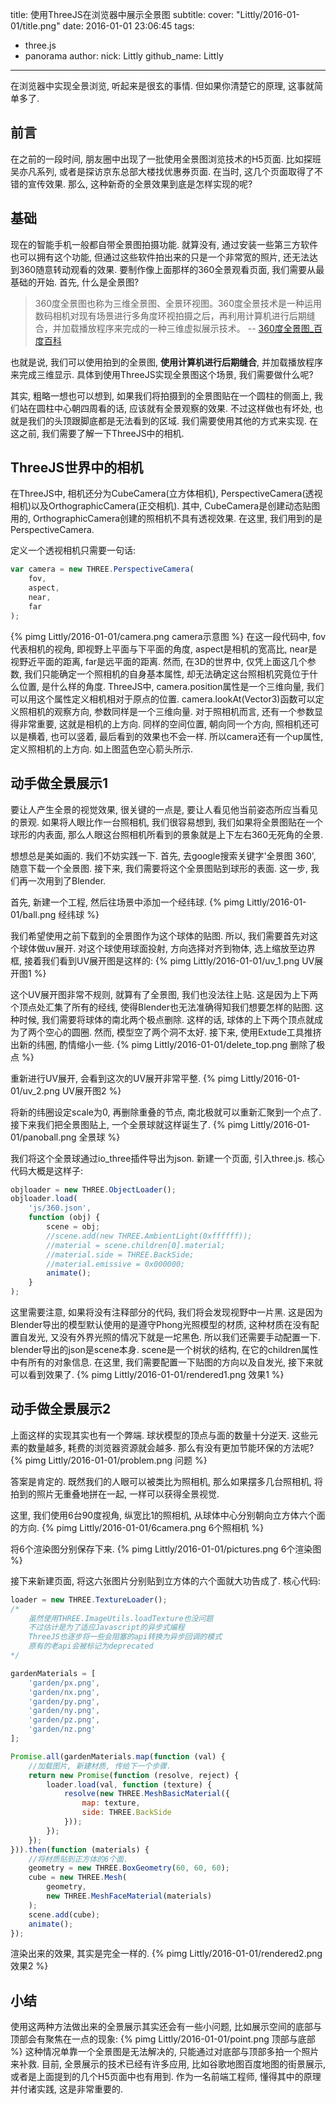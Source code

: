 title: 使用ThreeJS在浏览器中展示全景图
subtitle:
cover: "Littly/2016-01-01/title.png"
date: 2016-01-01 23:06:45
tags:
 - three.js
 - panorama
author:
	nick: Littly
	github_name: Littly
---
在浏览器中实现全景浏览, 听起来是很玄的事情. 但如果你清楚它的原理, 这事就简单多了.
<!-- more -->

## 前言
在之前的一段时间, 朋友圈中出现了一批使用全景图浏览技术的H5页面. 比如探班吴亦凡系列, 或者是探访京东总部大楼找优惠券页面. 在当时, 这几个页面取得了不错的宣传效果. 那么, 这种新奇的全景效果到底是怎样实现的呢?

## 基础
现在的智能手机一般都自带全景图拍摄功能. 就算没有, 通过安装一些第三方软件也可以拥有这个功能, 但通过这些软件拍出来的只是一个非常宽的照片, 还无法达到360随意转动观看的效果. 要制作像上面那样的360全景观看页面, 我们需要从最基础的开始. 首先, 什么是全景图?

>360度全景图也称为三维全景图、全景环视图。360度全景技术是一种运用数码相机对现有场景进行多角度环视拍摄之后，再利用计算机进行后期缝合，并加载播放程序来完成的一种三维虚拟展示技术。 -- [360度全景图_百度百科](http://baike.baidu.com/link?url=qsNK14ZSsECIkmQN6asaJDDNmCjS2cYwqldh_I4GRzuqb5CH7lrZ9ic34mQuJE7WtaiWaz7OXxwXQDZQ0kqNHK)

也就是说, 我们可以使用拍到的全景图, **使用计算机进行后期缝合**, 并加载播放程序来完成三维显示. 具体到使用ThreeJS实现全景图这个场景, 我们需要做什么呢?

其实, 粗略一想也可以想到, 如果我们将拍摄到的全景图贴在一个圆柱的侧面上, 我们站在圆柱中心朝四周看的话, 应该就有全景观察的效果. 不过这样做也有坏处, 也就是我们的头顶跟脚底都是无法看到的区域. 我们需要使用其他的方式来实现. 在这之前, 我们需要了解一下ThreeJS中的相机.

## ThreeJS世界中的相机
在ThreeJS中, 相机还分为CubeCamera(立方体相机), PerspectiveCamera(透视相机)以及OrthographicCamera(正交相机). 其中, CubeCamera是创建动态贴图用的, OrthographicCamera创建的照相机不具有透视效果. 在这里, 我们用到的是PerspectiveCamera.

定义一个透视相机只需要一句话:

```javascript
var camera = new THREE.PerspectiveCamera(
    fov,
    aspect,
    near,
    far
);
```
{% pimg Littly/2016-01-01/camera.png camera示意图 %}
在这一段代码中, fov代表相机的视角, 即视野上平面与下平面的角度, aspect是相机的宽高比, near是视野近平面的距离, far是远平面的距离.
然而, 在3D的世界中, 仅凭上面这几个参数, 我们只能确定一个照相机的自身基本属性, 却无法确定这台照相机究竟位于什么位置, 是什么样的角度. ThreeJS中, camera.position属性是一个三维向量, 我们可以用这个属性定义相机相对于原点的位置. camera.lookAt(Vector3)函数可以定义照相机的观察方向, 参数同样是一个三维向量. 对于照相机而言, 还有一个参数显得非常重要, 这就是相机的上方向. 同样的空间位置, 朝向同一个方向, 照相机还可以是横着, 也可以竖着, 最后看到的效果也不会一样. 所以camera还有一个up属性, 定义照相机的上方向. 如上图蓝色空心箭头所示.

## 动手做全景展示1
要让人产生全景的视觉效果, 很关键的一点是, 要让人看见他当前姿态所应当看见的景观. 如果将人眼比作一台照相机, 我们很容易想到, 我们如果将全景图贴在一个球形的内表面, 那么人眼这台照相机所看到的景象就是上下左右360无死角的全景.

想想总是美如画的. 我们不妨实践一下. 首先, 去google搜索关键字'全景图 360', 随意下载一个全景图. 接下来, 我们需要将这个全景图贴到球形的表面. 这一步, 我们再一次用到了Blender.

首先, 新建一个工程, 然后往场景中添加一个经纬球.
{% pimg Littly/2016-01-01/ball.png 经纬球 %}

我们希望使用之前下载到的全景图作为这个球体的贴图. 所以, 我们需要首先对这个球体做uv展开. 对这个球使用球面投射, 方向选择对齐到物体, 选上缩放至边界框, 接着我们看到UV展开图是这样的:
{% pimg Littly/2016-01-01/uv_1.png UV展开图1 %}

这个UV展开图非常不规则, 就算有了全景图, 我们也没法往上贴. 这是因为上下两个顶点处汇集了所有的经线, 使得Blender也无法准确得知我们想要怎样的贴图. 这种时候, 我们需要将球体的南北两个极点删除. 这样的话, 球体的上下两个顶点就成为了两个空心的圆圈. 然而, 模型空了两个洞不太好. 接下来, 使用Extude工具推挤出新的纬圈, 酌情缩小一些.
{% pimg Littly/2016-01-01/delete_top.png 删除了极点 %}

重新进行UV展开, 会看到这次的UV展开非常平整.
{% pimg Littly/2016-01-01/uv_2.png UV展开图2 %}

将新的纬圈设定scale为0, 再删除重叠的节点, 南北极就可以重新汇聚到一个点了. 接下来我们把全景图贴上, 一个全景球就这样诞生了.
{% pimg Littly/2016-01-01/panoball.png 全景球 %}

我们将这个全景球通过io_three插件导出为json. 新建一个页面, 引入three.js. 核心代码大概是这样子:

```javascript
objloader = new THREE.ObjectLoader();
objloader.load(
	'js/360.json',
	function (obj) {
		scene = obj;
		//scene.add(new THREE.AmbientLight(0xffffff));
		//material = scene.children[0].material;
		//material.side = THREE.BackSide;
		//material.emissive = 0x000000;
		animate();
	}
);
```
这里需要注意, 如果将没有注释部分的代码, 我们将会发现视野中一片黑. 这是因为Blender导出的模型默认使用的是遵守Phong光照模型的材质, 这种材质在没有配置自发光, 又没有外界光照的情况下就是一坨黑色. 所以我们还需要手动配置一下. blender导出的json是scene本身. scene是一个树状的结构, 在它的children属性中有所有的对象信息. 在这里, 我们需要配置一下贴图的方向以及自发光, 接下来就可以看到效果了.
{% pimg Littly/2016-01-01/rendered1.png 效果1 %}

## 动手做全景展示2
上面这样的实现其实也有一个弊端. 球状模型的顶点与面的数量十分逆天. 这些元素的数量越多, 耗费的浏览器资源就会越多. 那么有没有更加节能环保的方法呢?
{% pimg Littly/2016-01-01/problem.png 问题 %}

答案是肯定的. 既然我们的人眼可以被类比为照相机, 那么如果摆多几台照相机, 将拍到的照片无重叠地拼在一起, 一样可以获得全景视觉.

这里, 我们使用6台90度视角, 纵宽比1的照相机, 从球体中心分别朝向立方体六个面的方向.
{% pimg Littly/2016-01-01/6camera.png 6个照相机 %}

将6个渲染图分别保存下来.
{% pimg Littly/2016-01-01/pictures.png 6个渲染图 %}

接下来新建页面, 将这六张图片分别贴到立方体的六个面就大功告成了. 核心代码:
```javascript
loader = new THREE.TextureLoader();
/*
    虽然使用THREE.ImageUtils.loadTexture也没问题
    不过估计是为了适应Javascript的异步式编程
    ThreeJS也逐步将一些会阻塞的api转换为异步回调的模式
    原有的老api会被标记为deprecated
*/

gardenMaterials = [
    'garden/px.png',
    'garden/nx.png',
    'garden/py.png',
    'garden/ny.png',
    'garden/pz.png',
    'garden/nz.png'
];

Promise.all(gardenMaterials.map(function (val) {
    //加载图片, 新建材质, 传给下一个步骤.
    return new Promise(function (resolve, reject) {
        loader.load(val, function (texture) {
            resolve(new THREE.MeshBasicMaterial({
                map: texture,
                side: THREE.BackSide
            }));
        });
    });
})).then(function (materials) {
    //将材质贴到正方体的6个面.
    geometry = new THREE.BoxGeometry(60, 60, 60);
    cube = new THREE.Mesh(
        geometry,
        new THREE.MeshFaceMaterial(materials)
    );
    scene.add(cube);
    animate();
});
```
渲染出来的效果, 其实是完全一样的.
{% pimg Littly/2016-01-01/rendered2.png 效果2 %}

## 小结
使用这两种方法做出来的全景展示其实还会有一些小问题, 比如展示空间的底部与顶部会有聚焦在一点的现象:
{% pimg Littly/2016-01-01/point.png 顶部与底部 %}
这种情况单靠一个全景图是无法解决的, 只能通过对底部与顶部多拍一个照片来补救. 目前, 全景展示的技术已经有许多应用, 比如谷歌地图百度地图的街景展示, 或者是上面提到的几个H5页面中也有用到. 作为一名前端工程师, 懂得其中的原理并付诸实践, 这是非常重要的.
